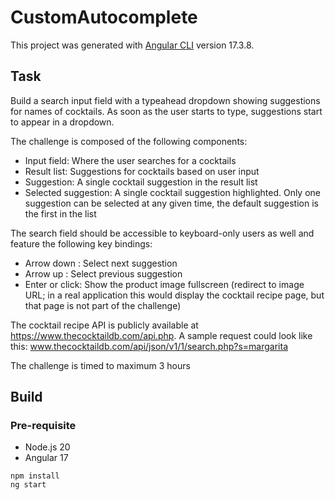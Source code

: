 # CustomAutocomplete

This project was generated with [Angular CLI](https://github.com/angular/angular-cli) version 17.3.8.

## Task

Build a search input field with a typeahead dropdown showing suggestions for names of cocktails. As soon as
the user starts to type, suggestions start to appear in a dropdown.

The challenge is composed of the following components:
- Input field: Where the user searches for a cocktails
- Result list: Suggestions for cocktails based on user input
- Suggestion: A single cocktail suggestion in the result list
- Selected suggestion: A single cocktail suggestion highlighted. Only one suggestion can be selected at
  any given time, the default suggestion is the first in the list

The search field should be accessible to keyboard-only users as well and feature the following key bindings:
- Arrow down : Select next suggestion
- Arrow up : Select previous suggestion
- Enter or click: Show the product image fullscreen (redirect to image URL; in a real application this
  would display the cocktail recipe page, but that page is not part of the challenge)

The cocktail recipe API is publicly available at https://www.thecocktaildb.com/api.php. A sample request could
look like this:
www.thecocktaildb.com/api/json/v1/1/search.php?s=margarita

The challenge is timed to maximum 3 hours

## Build

### Pre-requisite

* Node.js 20
* Angular 17

```shell
npm install
ng start
```
